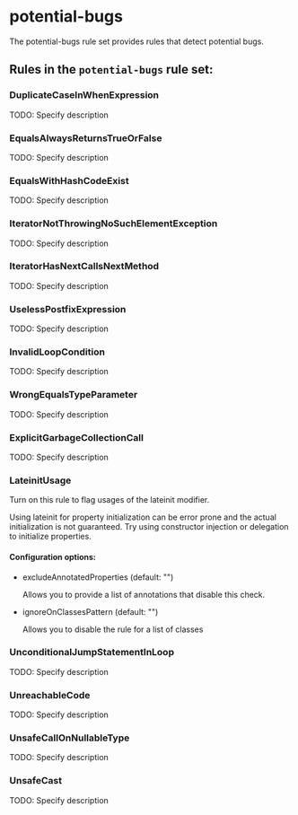 # potential-bugs

The potential-bugs rule set provides rules that detect potential bugs.

## Rules in the `potential-bugs` rule set:
### DuplicateCaseInWhenExpression

TODO: Specify description 

### EqualsAlwaysReturnsTrueOrFalse

TODO: Specify description 

### EqualsWithHashCodeExist

TODO: Specify description 

### IteratorNotThrowingNoSuchElementException

TODO: Specify description 

### IteratorHasNextCallsNextMethod

TODO: Specify description 

### UselessPostfixExpression

TODO: Specify description 

### InvalidLoopCondition

TODO: Specify description 

### WrongEqualsTypeParameter

TODO: Specify description 

### ExplicitGarbageCollectionCall

TODO: Specify description 

### LateinitUsage

Turn on this rule to flag usages of the lateinit modifier.

Using lateinit for property initialization can be error prone and the actual initialization is not
guaranteed. Try using constructor injection or delegation to initialize properties.

#### Configuration options: 
* excludeAnnotatedProperties (default: "")

   Allows you to provide a list of annotations that disable
this check.

* ignoreOnClassesPattern (default: "")

   Allows you to disable the rule for a list of classes

### UnconditionalJumpStatementInLoop

TODO: Specify description 

### UnreachableCode

TODO: Specify description 

### UnsafeCallOnNullableType

TODO: Specify description 

### UnsafeCast

TODO: Specify description 

